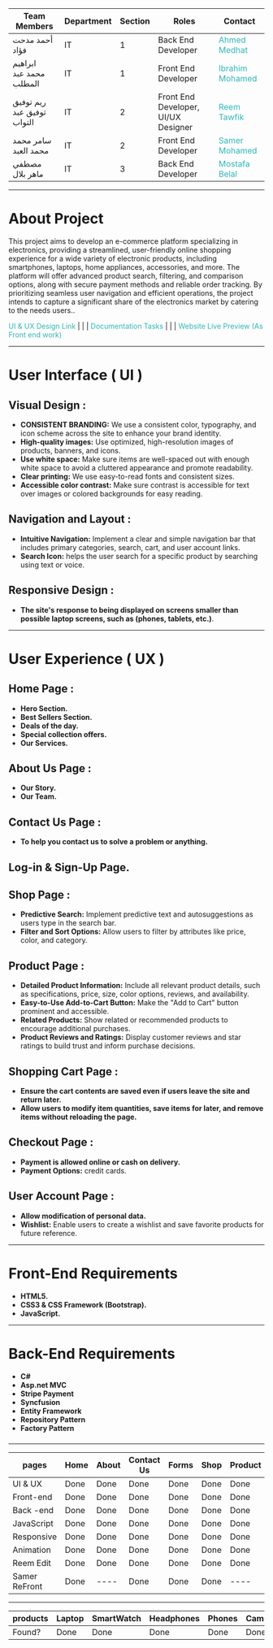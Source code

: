 | Team Members                    | Department          | Section | Roles                        | Contact                                                                                          |
|---------------------------------|----------------|-------|--------------------------------|--------------------------------------------------------------------------------------------------|
| أحمد مدحت فؤاد                 | IT             | 1     | Back End Developer             | <a target="_blank" style="color: #30B6B9; text-decoration: none;" href="https://www.linkedin.com/in/ahmed-mdht-968a74278/">Ahmed Medhat</a>      |
| ابراهيم محمد عبد المطلب         | IT             | 1     | Front End Developer            | <a target="_blank" style="color: #30B6B9; text-decoration: none;" href="https://www.linkedin.com/in/ibrahim-mohammed-b76548210/">Ibrahim Mohamed</a> |
| ريم توفيق توفيق عبد التواب     | IT             | 2     | Front End Developer, UI/UX Designer | <a target="_blank" style="color: #30B6B9; text-decoration: none;" href="https://www.linkedin.com/in/reem-tawfik-a5a176264/">Reem Tawfik</a>      |
| سامر محمد محمد العبد           | IT             | 2     | Front End Developer            | <a target="_blank" style="color: #30B6B9; text-decoration: none;" href="https://www.linkedin.com/in/samer-mohamed-5b2586280/">Samer Mohamed</a>    |
| مصطفي ماهر بلال                | IT             | 3     | Back End Developer             | <a target="_blank" style="color: #30B6B9; text-decoration: none;" href="https://www.linkedin.com/in/mostafa-belal-3b0406264/">Mostafa Belal</a>    |




-----------------

# About  Project
<p align="left">
This project aims to develop an e-commerce platform specializing in electronics, providing a streamlined, user-friendly online shopping experience for a wide variety of electronic products, including smartphones, laptops, home appliances, accessories, and more. The platform will offer advanced product search, filtering, and comparison options, along with secure payment methods and reliable order tracking. By prioritizing seamless user navigation and efficient operations, the project intends to capture a significant share of the electronics market by catering to the needs users..
</p>
<a href="https://www.figma.com/design/7bURfwafm4kY33AOrBnxOS/my-E-commerce-2?node-id=0-1&t=SnHGRHhM1kcpvXOg-1" style="color:#30B6B9; text-decoration:none;">UI & UX Design Link</a> | | |
<a href="https://drive.google.com/drive/folders/1pd6QnX6YEaUWuzu0SMdjbPqlWdSQf3I7" style="color:#30B6B9; text-decoration:none;">Documentation Tasks</a> | | |
<a href="https://samermo11.github.io/Smart-Tech/" style="color:#30B6B9; text-decoration:none;">Website Live Preview (As Front end work)</a>


***

# User Interface ( UI ) 

## Visual Design :

- **CONSISTENT BRANDING:** We use a consistent color, typography, and icon scheme across the site to enhance your brand identity.
- **High-quality images:** Use optimized, high-resolution images of products, banners, and icons.
- **Use white space:** Make sure items are well-spaced out with enough white space to avoid a cluttered appearance and promote readability.
- **Clear printing:** We use easy-to-read fonts and consistent sizes.
- **Accessible color contrast:** Make sure contrast is accessible for text over images or colored backgrounds for easy reading.

## Navigation and Layout :
- **Intuitive Navigation:** Implement a clear and simple navigation bar that includes primary categories, search, cart, and user account links.
- **Search Icon:** helps the user search for a specific product by searching using text or voice.
  
## Responsive Design :
- **The site's response to being displayed on screens smaller than possible laptop screens, such as (phones, tablets, etc.)**.
  
***
# User Experience ( UX ) 

## Home Page :
- **Hero Section.**
- **Best Sellers Section.**
- **Deals of the day.**
- **Special collection offers.**
- **Our Services.**
  
## About Us Page :
- **Our Story.**
- **Our Team.**
  
## Contact Us Page :
- **To help you contact us to solve a problem or anything.**
  
## Log-in & Sign-Up Page.

## Shop Page :
- **Predictive Search:** Implement predictive text and autosuggestions as users type in the search bar.
- **Filter and Sort Options:** Allow users to filter by attributes like price, color, and category.

## Product Page :
- **Detailed Product Information:** Include all relevant product details, such as specifications, price, size, color options, reviews, and availability.
- **Easy-to-Use Add-to-Cart Button:** Make the "Add to Cart" button prominent and accessible.
- **Related Products:** Show related or recommended products to encourage additional purchases.
- **Product Reviews and Ratings:** Display customer reviews and star ratings to build trust and inform purchase decisions.

## Shopping Cart Page :
- **Ensure the cart contents are saved even if users leave the site and return later.**
- **Allow users to modify item quantities, save items for later, and remove items without reloading the page.**
  
## Checkout Page :
- **Payment is allowed online or cash on delivery.**
- **Payment Options:** credit cards.
  
## User Account Page :
- **Allow modification of personal data.**
- **Wishlist:** Enable users to create a wishlist and save favorite products for future reference.
***
# Front-End Requirements
- **HTML5.**
- **CSS3 & CSS Framework (Bootstrap).**
- **JavaScript.**
***
# Back-End Requirements
- **C#**
- **Asp.net MVC**
- **Stripe Payment**
- **Syncfusion**
- **Entity Framework**
- **Repository Pattern**
- **Factory Pattern**
###




-----------------
|    pages      |  Home       |  About       |   Contact Us   |  Forms       |  Shop       | Product     |       Cart       |    Chect Out     |  UserDash        | AdminDash  |
| ------------- | ----------- | ------------ | ---------------| ------------ | ----------- | ----------- | ---------------- | ---------------  | ---------------- | ---------- |
| UI & UX       |    Done     |    Done      |    Done        |     Done     |   Done      |    Done     |       Done       |      Done        |     Done         |    ----    |
| Front-end     |    Done     |    Done      |    Done        |     Done     |   Done      |    Done     |       Done       |      Done        |     Done         |    Done    |
| Back -end     |    Done     |    Done      |    Done        |     Done     |   Done      |    Done     |       Done       |      Done        |     Done         |    ----    |
| JavaScript    |    Done     |    Done      |    Done        |     Done     |   Done      |    Done     |       Done       |      Done        |     Done         |    Done    |
| Responsive    |    Done     |    Done      |    Done        |     Done     |   Done      |    Done     |       Done       |      Done        |     Done         |    Done    |
| Animation     |    Done     |    Done      |    Done        |     Done     |   Done      |    Done     |       Done       |      Done        |     Done         |    ----    |
| Reem Edit     |    Done     |    Done      |    Done        |     Done     |   Done      |    Done     |       Done       |      Done        |     Done         |    ----    |
| Samer ReFront |    Done     |    ----      |    Done        |     Done     |   Done      |    ----     |       ----       |      Done        |     ----         |    ----    |

-----------------------------------------------------------------------------------------------------------------------------------------------------

|     products       |  Laptop  |  SmartWatch  |  Headphones  |  Phones  |  Camera  | AirPods  |  PCs  |  KeyBoard  |  JoyStick  |  PSs  |  Speakers  |
| ------------------ | -------- | ------------ | ------------ | -------- | -------- | -------- | ----- | ---------  |----------  |------ |----------  |
|     Found?         |    Done  |     Done     |    Done      |   Done   |   Done   |  Done    |  Done |    Done    |  Done      | Done  |  Done      |


